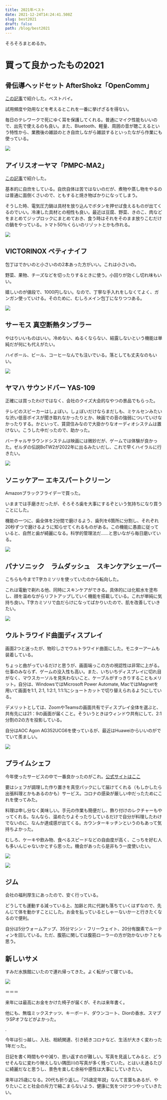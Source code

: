 ```yaml
---
title: 2021年ベスト
date: 2021-12-24T14:24:41.508Z
slug: best2021
draft: false
path: /blog/best2021
---
```

そろそろまとめるか。

# 買って良かったもの2021

## 骨伝導ヘッドセット AfterShokz「OpenComm」

[この記事](https://khosoda.net/blog/opencomm)で紹介した。ベストバイ。

試用頻度や効用などを考えるとこれを一番に挙げざるを得ない。

毎日のテレワークで死にゆく耳を保護してくれる。普通にマイク性能もいいので、出先で使えるのも良い。また、Bluetooth、軽量、周囲の音が聴こえるという特性から、業務後の雑談のとき自炊しながら雑談するといったながら作業にも使っている。

<a href="https://www.amazon.co.jp/dp/B08LCVD66W?&linkCode=li2&tag=hawkingkami-22&linkId=3a608bda4d134dd3c071d6336f60287b&language=ja_JP&ref_=as_li_ss_il" target="_blank"><img border="0" src="//ws-fe.amazon-adsystem.com/widgets/q?_encoding=UTF8&ASIN=B08LCVD66W&Format=_SL160_&ID=AsinImage&MarketPlace=JP&ServiceVersion=20070822&WS=1&tag=hawkingkami-22&language=ja_JP" ></a><img src="https://ir-jp.amazon-adsystem.com/e/ir?t=hawkingkami-22&language=ja_JP&l=li2&o=9&a=B08LCVD66W" width="1" height="1" border="0" alt="" style="border:none !important; margin:0px !important;" />



## アイリスオーヤマ「PMPC-MA2」

[この記事](https://khosoda.net/blog/PMPCMA2)で紹介した。

基本的に自炊をしている。自炊自体は苦ではないのだが、煮物や蒸し物をやるのは普通に面倒くさいので、ともすると焼き物ばかりになってしまう。

そうした時、電気圧力鍋は具材を放り込んでボタンを押せば食えるものが出てくるのでいい。冷凍した具材との相性も良い。最近は豆腐、野菜、きのこ、肉などをまとめてジップロックにまとめておき、食う時はそれをそのまま放りこむだけの鍋をやっている。トマト50％くらいのリゾットとかも作れる。

<a href="https://www.amazon.co.jp/dp/B08GSHPC6G?&linkCode=li2&tag=hawkingkami-22&linkId=4eb855e2f2cf23734a0e6704a56608d4&language=ja_JP&ref_=as_li_ss_il" target="_blank"><img border="0" src="//ws-fe.amazon-adsystem.com/widgets/q?_encoding=UTF8&ASIN=B08GSHPC6G&Format=_SL160_&ID=AsinImage&MarketPlace=JP&ServiceVersion=20070822&WS=1&tag=hawkingkami-22&language=ja_JP" ></a><img src="https://ir-jp.amazon-adsystem.com/e/ir?t=hawkingkami-22&language=ja_JP&l=li2&o=9&a=B08GSHPC6G" width="1" height="1" border="0" alt="" style="border:none !important; margin:0px !important;" />



## VICTORINOX ペティナイフ

包丁はでかいのと小さいのの2本あった方がいい。これは小さいの。

野菜、果物、チーズなどを切ったりするときに使う。小回りが効くし切れ味もいい。

嬉しいのが値段で、1000円しない。なので、丁寧な手入れをしなくてよく、ガンガン使っていける。そのために、むしろメイン包丁になりつつある。

<a href="https://www.amazon.co.jp/dp/B000XF751E?th=1&linkCode=li2&tag=hawkingkami-22&linkId=b16ab780ab2014bea5710d0f2e51d3c3&language=ja_JP&ref_=as_li_ss_il" target="_blank"><img border="0" src="//ws-fe.amazon-adsystem.com/widgets/q?_encoding=UTF8&ASIN=B000XF751E&Format=_SL160_&ID=AsinImage&MarketPlace=JP&ServiceVersion=20070822&WS=1&tag=hawkingkami-22&language=ja_JP" ></a><img src="https://ir-jp.amazon-adsystem.com/e/ir?t=hawkingkami-22&language=ja_JP&l=li2&o=9&a=B000XF751E" width="1" height="1" border="0" alt="" style="border:none !important; margin:0px !important;" />



## サーモス 真空断熱タンブラー

やはりいいものはいい。冷めない、ぬるくならない、結露しないという機能は単純だが何にも代えがたい。

ハイボール、ビール、コーヒーなんでも注いでいる。落としても丈夫なのもいい。

<a href="https://www.amazon.co.jp/dp/B01MYEMCHI?&linkCode=li2&tag=hawkingkami-22&linkId=71fd03f2a98613faee058b36b1ce608c&language=ja_JP&ref_=as_li_ss_il" target="_blank"><img border="0" src="//ws-fe.amazon-adsystem.com/widgets/q?_encoding=UTF8&ASIN=B01MYEMCHI&Format=_SL160_&ID=AsinImage&MarketPlace=JP&ServiceVersion=20070822&WS=1&tag=hawkingkami-22&language=ja_JP" ></a><img src="https://ir-jp.amazon-adsystem.com/e/ir?t=hawkingkami-22&language=ja_JP&l=li2&o=9&a=B01MYEMCHI" width="1" height="1" border="0" alt="" style="border:none !important; margin:0px !important;" />



## ヤマハ サウンドバー YAS-109

正確には買ったわけではなく、会社のクイズ大会的なやつの景品でもらった。

テレビのスピーカーはしょぼい。しょぼいだけならまだしも、ミケルセンみたいな渋い低音ボイスが聞き取れなかったりとか、映画での音の強弱についていけなかったりする。かといって、賃貸住みなので大掛かりなオーディオシステムは置けない。こうした中だったので、助かった。

バーチャルサラウンドシステムは映画には微妙だが、ゲームでは体験が良かった。ゼルダの伝説BoTW2が2022年に出るみたいだし、これで早くハイラルに行きたい。

<a href="https://www.amazon.co.jp/dp/B07TCDMKR2?&linkCode=li2&tag=hawkingkami-22&linkId=1e353d04fa724dc0d1f668aec75eaeef&language=ja_JP&ref_=as_li_ss_il" target="_blank"><img border="0" src="//ws-fe.amazon-adsystem.com/widgets/q?_encoding=UTF8&ASIN=B07TCDMKR2&Format=_SL160_&ID=AsinImage&MarketPlace=JP&ServiceVersion=20070822&WS=1&tag=hawkingkami-22&language=ja_JP" ></a><img src="https://ir-jp.amazon-adsystem.com/e/ir?t=hawkingkami-22&language=ja_JP&l=li2&o=9&a=B07TCDMKR2" width="1" height="1" border="0" alt="" style="border:none !important; margin:0px !important;" />



## ソニッケアー エキスパートクリーン

Amazonブラックフライデーで買った。

いままでは手磨きだったが、そろそろ歯を大事にするぞという気持ちになり買うことにした。

機能の一つに、歯全体を2分間で磨けるよう、歯列を6箇所に分割し、それぞれ20秒ずつで磨けるように知らせてくれるものがある。この機能に愚直に従っていると、自然と歯が綺麗になる。科学的管理法だ……と思いながら毎日磨いている。

<a href="https://www.amazon.co.jp/dp/B07VL7Q4M2?&linkCode=li2&tag=hawkingkami-22&linkId=d3593b53d73798473eaf7d94e9e332cb&language=ja_JP&ref_=as_li_ss_il" target="_blank"><img border="0" src="//ws-fe.amazon-adsystem.com/widgets/q?_encoding=UTF8&ASIN=B07VL7Q4M2&Format=_SL160_&ID=AsinImage&MarketPlace=JP&ServiceVersion=20070822&WS=1&tag=hawkingkami-22&language=ja_JP" ></a><img src="https://ir-jp.amazon-adsystem.com/e/ir?t=hawkingkami-22&language=ja_JP&l=li2&o=9&a=B07VL7Q4M2" width="1" height="1" border="0" alt="" style="border:none !important; margin:0px !important;" />



## パナソニック　ラムダッシュ　スキンケアシェーバー

こちらも今までT字カミソリを使っていたのから転向した。

これは電動で剃れる他、同時にスキンケアができる。具体的には化粧水を塗布し、顔を温めながらリフトアップしていく機能を搭載している。これが単純に気持ち良い。T字カミソリで血だらけになってばかりいたので、肌を改善していきたい。

<a href="https://www.amazon.co.jp/dp/B088G4CLGC?&linkCode=li2&tag=hawkingkami-22&linkId=cbfb843637342be8fe9f4618553fdbe5&language=ja_JP&ref_=as_li_ss_il" target="_blank"><img border="0" src="//ws-fe.amazon-adsystem.com/widgets/q?_encoding=UTF8&ASIN=B088G4CLGC&Format=_SL160_&ID=AsinImage&MarketPlace=JP&ServiceVersion=20070822&WS=1&tag=hawkingkami-22&language=ja_JP" ></a><img src="https://ir-jp.amazon-adsystem.com/e/ir?t=hawkingkami-22&language=ja_JP&l=li2&o=9&a=B088G4CLGC" width="1" height="1" border="0" alt="" style="border:none !important; margin:0px !important;" />



## ウルトラワイド曲面ディスプレイ

画面2つと迷ったが、物珍しさでウルトラワイド曲面にした。モニターアームも装着している。

ちょっと曲がっているだけと思うが、画面端っこの方の視認性は非常に上がる。仕事のみならず、ゲームの没入性も高い。また、いちいちディスプレイに切れ目がなく、マウスカーソルを見失わないこと、ケーブルがすっきりすることもメリット。自分は、WindowsではMicrosoft Power Automate, MacではMagnetを用いて画面を1:1, 2:1, 1:2:1, 1:1:1にショートカットで切り替えられるようにしている。

デメリットとしては、ZoomやTeamsの画面共有でディスプレイ全体を選ぶと、共有先には21：9の画面が届くこと。そういうときはウィンドウ共有にして、2:1分割の2の方を投影している。

自分はAOC Agon AG352UCG6を使っているが、最近はHuaweiからいいのがでていて羨ましい。

<a href="https://www.amazon.co.jp/dp/B097275MTF?&linkCode=li2&tag=hawkingkami-22&linkId=4c09f765b21530851341b8c6c45cb28a&language=ja_JP&ref_=as_li_ss_il" target="_blank"><img border="0" src="//ws-fe.amazon-adsystem.com/widgets/q?_encoding=UTF8&ASIN=B097275MTF&Format=_SL160_&ID=AsinImage&MarketPlace=JP&ServiceVersion=20070822&WS=1&tag=hawkingkami-22&language=ja_JP" ></a><img src="https://ir-jp.amazon-adsystem.com/e/ir?t=hawkingkami-22&language=ja_JP&l=li2&o=9&a=B097275MTF" width="1" height="1" border="0" alt="" style="border:none !important; margin:0px !important;" />



## プライムシェフ

今年使ったサービスの中で一番良かったのがこれ。[公式サイトはここ](https://www.primechef.cooking/)

要はシェフが調理した作り置きを真空パックにして届けてくれる（もしかしたら出張料理とかもあるのかも）サービス。コロナの感染が厳しい中だったためにこれを使ってみた。

料理は申し分なく美味しい。手元の作業も簡便だし、飾り付けのレクチャーもやってくれる。なんなら、温めたりよそったりしているだけで自分が料理したわけでないのに、なんか達成感が出てくる。カウンターキッチンというのもあって気持ちよかった。

むしろ、ケーキや飲み物、食べるスピードなどの自由度が高く、こっちを好む人も多いんじゃないかとすら思った。機会があったら是非もう一度使いたい。

![](https://i.imgur.com/EB4w4Ge.jpg)



![](https://i.imgur.com/rTPwbFl.jpg?1)





## ジム

会社の福利厚生にあったので、安く行っている。

どうしても運動する減っている上、加齢と共に代謝も落ちていくはずなので、先んじて体を動かすことにした。お金を払っているとしゃーないかーと行きたくなるので便利。

自分は5分ウォームアップ、35分マシン・フリーウェイト、20分有酸素でルーティンを回している。ただ、腹筋に関しては腹筋ローラーの方が効かないか？とも思う。



## 新しいサメ

すみだ水族館にいたので連れ帰ってきた。よく転がって寝ている。

![](https://i.imgur.com/SNDvMeD.jpg)



＝＝＝

来年には最高にお金をかけた椅子が届くが、それは来年書く。

他にも、無塩ミックスナッツ、キーボード、ダウンコート、Diorの香水、スマブラSPオフなどがよかった。

.

今年は引っ越し、入社、相続関連、引き続きコロナなど、生活が大きく変わった1年だった。

日記を書く時間もやや減り、思い返すのが難しい。写真を見返してみると、どうせそんなに変わり映えしない隅田川の写真が多く残っていた。とはいえ通るたびに綺麗だなと思うし、景色を楽しむ余裕や感性は大事にしていきたい。

来年は25歳になる。20代も折り返し。「25歳定年説」なんて言葉もあるが、やりたいことと社会の斥力で縮こまらないよう、健康に気をつけつつやっていきたい。